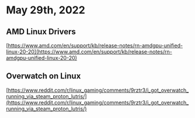 
# May 29th, 2022

## AMD Linux Drivers
[https://www.amd.com/en/support/kb/release-notes/rn-amdgpu-unified-linux-20-20](https://www.amd.com/en/support/kb/release-notes/rn-amdgpu-unified-linux-20-20)

## Overwatch on Linux
[https://www.reddit.com/r/linux_gaming/comments/9rztr3/i_got_overwatch_running_via_steam_proton_lutris/](https://www.reddit.com/r/linux_gaming/comments/9rztr3/i_got_overwatch_running_via_steam_proton_lutris/)
